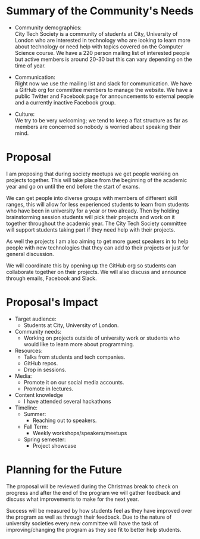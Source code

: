 # Summary of the Community's Needs
  * Community demographics:  
  City Tech Society is a community of students at City, University of London who are interested in technology who are looking to learn more about technology or need help with topics covered on the Computer Science course. We have a 220 person mailing list of interested people but active members is around 20-30 but this can vary depending on the time of year.

  * Communication:  
  Right now we use the mailing list and slack for communication. We have a GitHub org for committee members to manage the website. We have a public Twitter and Facebook page for announcements to external people and a currently inactive Facebook group.

  * Culture:  
  We try to be very welcoming; we tend to keep a flat structure as far as members are concerned so nobody is worried about speaking their mind.



# Proposal

I am proposing that during society meetups we get people working on projects together. This will take place from the beginning of the academic year and go on until the end before the start of exams.

We can get people into diverse groups with members of different skill ranges, this will allow for less experienced students to learn from students who have been in university for a year or two already. Then by holding brainstorming session students will pick their projects and work on it together throughout the academic year. The City Tech Society committee will support students taking part if they need help with their projects.

As well the projects I am also aiming to get more guest speakers in to help people with new technologies that they can add to their projects or just for general discussion.

We will coordinate this by opening up the GitHub org so students can collaborate together on their projects. We will also discuss and announce through emails, Facebook and Slack.

# Proposal's Impact
  * Target audience:
    * Students at City, University of London.
  * Community needs:
    * Working on projects outside of university work or students who would like to learn more about programming.
  * Resources:
    * Talks from students and tech companies.
    * GitHub repos.
    * Drop in sessions.
  * Media:
    * Promote it on our social media accounts.
    * Promote in lectures.
  * Content knowledge
    * I have attended several hackathons
  * Timeline:
    * Summer:
      * Reaching out to speakers.
    * Fall Term:
      * Weekly workshops/speakers/meetups
    * Spring semester:
      * Project showcase

# Planning for the Future
The proposal will be reviewed during the Christmas break to check on progress and after the end of the program we will gather feedback and discuss what improvements to make for the next year.

Success will be measured by how students feel as they have improved over the program as well as through their feedback. Due to the nature of university societies every new committee will have the task of improving/changing the program as they see fit to better help students.
